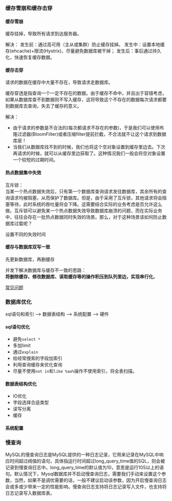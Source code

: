 ### 缓存雪崩和缓存击穿

#### 缓存雪崩

缓存挂掉，导致所有请求到达服务器。

解决：
发生前：通过高可用（主从或集群）防止缓存挂掉。
发生中：设置本地缓存(ehcache)+限流(Hystrix)，尽量避免数据库被干掉；
发生后：事后通过持久化，快速恢复缓存数据。

#### 缓存击穿

请求的数据在缓存中大量不存在，导致请求走数据库。

缓存穿透是指查询一个一定不存在的数据。由于缓存不命中，并且出于容错考虑，如果从数据库查不到数据则不写入缓存，这将导致这个不存在的数据每次请求都要到数据库去查询，失去了缓存的意义。

解决：

+ 由于请求的参数是不合法的(每次都请求不存在的参数)，于是我们可以使用布隆过滤器(BloomFilter)或者压缩filter提前拦截，不合法就不让这个请求到数据库层！
+ 当我们从数据库找不到的时候，我们也将这个空对象设置到缓存里边去。下次再请求的时候，就可以从缓存里边获取了。这种情况我们一般会将空对象设置一个较短的过期时间。

#### 热点数据集中失效

互斥锁：  
当某一个热点数据失效后，只有第一个数据库查询请求发往数据库，其余所有的查询请求均被阻塞，从而保护了数据库。但是，由于采用了互斥锁，其他请求将会阻塞等待，此时系统的吞吐量将会下降。这需要结合实际的业务考虑是否允许这么做。互斥锁可以避免某一个热点数据失效导致数据库崩溃的问题，而在实际业务中，往往会存在一批热点数据同时失效的场景。那么，对于这种场景该如何防止数据库过载呢？

设置不同的失效时间

#### 缓存与数据库双写一致

先更新数据库，再删缓存

并发下解决数据库与缓存不一致的思路：  
**将删除缓存、修改数据库、读取缓存等的操作积压到队列里边，实现串行化**。

[常见问题](https://juejin.im/post/5c3c1df2e51d45207f54b189)

### 数据库优化

sql语句和索引 --> 数据表结构 --> 系统配置 --> 硬件

#### sql语句优化

+ 避免`select *`
+ 多加limit
+ 通过`explain`
+ 给经常搜索的字段加索引
+ 利用查询缓存来优化查询
+ 尽量不使用`not in`和`like %aa%`操作不使用索引，将全表扫描。

#### 数据表结构优化

+ IO优化
+ 字段选择合适类型
+ 读写分离
+ 缓存

#### 系统配置

### 慢查询

MySQL的慢查询日志是MySQL提供的一种日志记录，它用来记录在MySQL中响应时间超过阀值的语句，具体指运行时间超过long_query_time值的SQL，则会被记录到慢查询日志中。long_query_time的默认值为10，意思是运行10S以上的语句。默认情况下，Mysql数据库并不启动慢查询日志，需要我们手动来设置这个参数，当然，如果不是调优需要的话，一般不建议启动该参数，因为开启慢查询日志会或多或少带来一定的性能影响。慢查询日志支持将日志记录写入文件，也支持将日志记录写入数据库表。